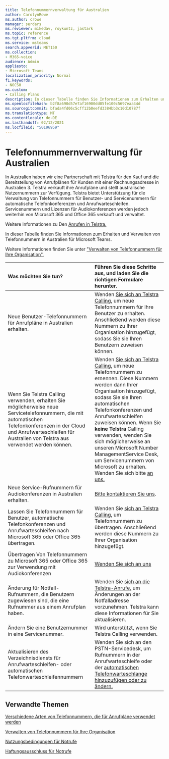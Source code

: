 ```yaml
---
title: Telefonnummernverwaltung für Australien
author: CarolynRowe
ms.author: crowe
manager: serdars
ms.reviewer: mikedav, roykuntz, jastark
ms.topic: reference
ms.tgt.pltfrm: cloud
ms.service: msteams
search.appverid: MET150
ms.collection:
- M365-voice
audience: Admin
appliesto:
- Microsoft Teams
localization_priority: Normal
f1.keywords:
- NOCSH
ms.custom:
- Calling Plans
description: In dieser Tabelle finden Sie Informationen zum Erhalten und Verwalten von Telefonnummern in Australien für Microsoft Teams.
ms.openlocfilehash: b2f8a690d57e7af16900dd05fe100c5697eaa44d
ms.sourcegitcommit: bfada4fd06c5cff12b0eefd3384bb3c10d10787f
ms.translationtype: MT
ms.contentlocale: de-DE
ms.lasthandoff: 02/12/2021
ms.locfileid: "50196959"
---
```

# <a name="phone-number-management-for-australia"></a>Telefonnummernverwaltung für Australien

In Australien haben wir eine Partnerschaft mit Telstra für den Kauf und die Bereitstellung von Anrufplänen für Kunden mit einer Rechnungsadresse in Australien 3. Telstra verkauft ihre Anrufpläne und stellt australische Nutzernummern zur Verfügung. Telstra bietet Unterstützung für die Verwaltung von Telefonnummern für Benutzer- und Servicenummern für automatische Telefonkonferenzen und Anrufwarteschleifen. Servicenummern und Lizenzen für Audiokonferenzen werden jedoch weiterhin von Microsoft 365 und Office 365 verkauft und verwaltet.

Weitere Informationen zu Den [Anrufen in Telstra.](https://aka.ms/TelstraVoicePlan)

In dieser Tabelle finden Sie Informationen zum Erhalten und Verwalten von Telefonnummern in Australien für Microsoft Teams.

Weitere Informationen finden Sie unter ["Verwalten von Telefonnummern für Ihre Organisation".](manage-phone-numbers-for-your-organization.md)
  
|**Was möchten Sie tun?**|**Führen Sie diese Schritte aus, und laden Sie die richtigen Formulare herunter.**|
|:-----|:-----|
|Neue Benutzer-Telefonnummern für Anrufpläne in Australien erhalten.   <br/> |Wenden [Sie sich an Telstra Calling,](https://aka.ms/TelstraVoicePlan) um neue Telefonnummern für Ihre Benutzer zu erhalten. Anschließend werden diese Nummern zu Ihrer Organisation hinzugefügt, sodass Sie sie Ihren Benutzern zuweisen können. <br/>
|Wenn Sie Telstra Calling verwenden, erhalten Sie möglicherweise neue Servicetelefonnummern, die mit automatischen Telefonkonferenzen in der Cloud und Anrufwarteschleifen für Australien von Telstra aus verwendet werden können. <br/> |Wenden [Sie sich an Telstra Calling,](https://aka.ms/TelstraVoicePlan) um neue Telefonnummern zu ernennen. Diese Nummern werden dann Ihrer Organisation hinzugefügt, sodass Sie sie Ihren automatischen Telefonkonferenzen und Anrufwarteschleifen zuweisen können. Wenn Sie **keine Telstra** Calling verwenden, wenden Sie sich möglicherweise an unseren Microsoft Number ManagementService Desk, um Servicenummern von Microsoft zu erhalten. Wenden Sie sich bitte [an uns.](mailto:ptnapac@microsoft.com) <br/>|
|Neue Service-Rufnummern für Audiokonferenzen in Australien erhalten.   <br/> |[Bitte kontaktieren Sie uns](mailto:ptnapac@microsoft.com).|
|Lassen Sie Telefonnummern für Benutzer, automatische Telefonkonferenzen und Anrufwarteschleifen nach Microsoft 365 oder Office 365 übertragen.  <br/> | Wenden Sie [sich an Telstra Calling,](https://aka.ms/TelstraVoicePlan) um Telefonnummern zu übertragen. Anschließend werden diese Nummern zu Ihrer Organisation hinzugefügt.  <br/> |
|Übertragen Von Telefonnummern zu Microsoft 365 oder Office 365 zur Verwendung mit Audiokonferenzen  |[Wenden Sie sich an uns](mailto:ptnapac@microsoft.com) |
|Änderung für Notfall-Rufnummern, die Benutzern zugewiesen sind, die eine Rufnummer aus einem Anrufplan haben. |Wenden Sie [sich an die Telstra-Anrufe,](https://aka.ms/TelstraVoicePlan) um Änderungen an der Notfalladresse vorzunehmen. Telstra kann diese Informationen für Sie aktualisieren.|
|Ändern Sie eine Benutzernummer in eine Servicenummer. |Wird unterstützt, wenn Sie Telstra Calling verwenden.|
|Aktualisieren des Verzeichnisdiensts für Anrufwarteschleifen- oder automatischen Telefonwarteschleifennummern|Wenden Sie sich an den PSTN-Servicedesk, um Rufnummern in der Anrufwarteschleife oder der [automatischen Telefonwarteschlange hinzuzufügen oder zu ändern.](contact-pstn-service-desk.md) |

## <a name="related-topics"></a>Verwandte Themen

[Verschiedene Arten von Telefonnummern, die für Anrufpläne verwendet werden](../different-kinds-of-phone-numbers-used-for-calling-plans.md)

[Verwalten von Telefonnummern für Ihre Organisation](manage-phone-numbers-for-your-organization.md)

[Nutzungsbedingungen für Notrufe](../emergency-calling-terms-and-conditions.md)

[Haftungsausschluss für Notrufe](https://download.microsoft.com/download/a/8/0/a807c43d-2177-4fe0-8732-86b3784ae6e5/emergency-calling-label-(en-us)-(v.1.0).zip)
